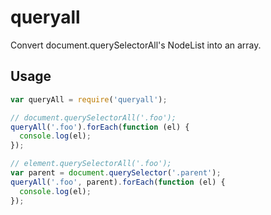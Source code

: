 # queryall
Convert document.querySelectorAll's NodeList into an array.

## Usage
```js
var queryAll = require('queryall');

// document.querySelectorAll('.foo');
queryAll('.foo').forEach(function (el) {
  console.log(el);
});

// element.querySelectorAll('.foo');
var parent = document.querySelector('.parent');
queryAll('.foo', parent).forEach(function (el) {
  console.log(el);
});
```
